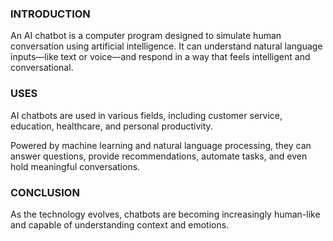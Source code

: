 ### INTRODUCTION 

An AI chatbot is a computer program designed to simulate human conversation using artificial intelligence. It can understand natural language inputs—like text or voice—and respond in a way that feels intelligent and conversational. 

### USES

AI chatbots are used in various fields, including customer service, education, healthcare, and personal productivity. 

Powered by machine learning and natural language processing, they can answer questions, provide recommendations, automate tasks, and even hold meaningful conversations. 

### CONCLUSION 

As the technology evolves, chatbots are becoming increasingly human-like and capable of understanding context and emotions.